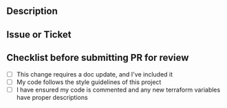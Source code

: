 ## Description

<!--- Describe your changes in detail -->
<!--- Are these changes a new behavior? What was the old vs new -->

## Issue or Ticket

<!--- There should be an issue (github issue) or Jira ticket for this work -->

<!--- Please link to the issue here: -->

<!-- Comment this out if you'd like to include more information for an easier review
## Additional Info
 -->

## Checklist before submitting PR for review

- [ ] This change requires a doc update, and I've included it
- [ ] My code follows the style guidelines of this project
- [ ] I have ensured my code is commented and any new terraform variables have proper descriptions
